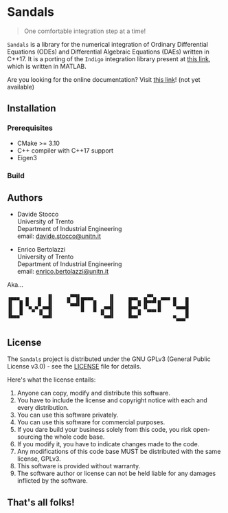 # Sandals

> One comfortable integration step at a time!

`Sandals` is a library for the numerical integration of Ordinary Differential Equations (ODEs) and Differential Algebraic Equations (DAEs) written in C++17. It is a porting of the `Indigo` integration library present at [this link](https://StoccoDavide.github.io/Indigo), which is written in MATLAB.

Are you looking for the online documentation? Visit [this link](https://StoccoDavide.github.io/Sandals)! (not yet available)

## Installation

### Prerequisites

- CMake >= 3.10
- C++ compiler with C++17 support
- Eigen3

### Build


## Authors

- Davide Stocco \
  University of Trento \
  Department of Industrial Engineering \
  email: davide.stocco@unitn.it

- Enrico Bertolazzi \
  University of Trento \
  Department of Industrial Engineering \
  email: enrico.bertolazzi@unitn.it

Aka...

```
▗▄▄▄  ▄   ▄  ▐▌    ▗▞▀▜▌▄▄▄▄     ▐▌    ▗▄▄▖ ▗▞▀▚▖ ▄▄▄ ▄   ▄
▐▌  █ █   █  ▐▌    ▝▚▄▟▌█   █    ▐▌    ▐▌ ▐▌▐▛▀▀▘█    █   █
▐▌  █  ▀▄▀▗▞▀▜▌         █   █ ▗▞▀▜▌    ▐▛▀▚▖▝▚▄▄▖█     ▀▀▀█
▐▙▄▄▀     ▝▚▄▟▌               ▝▚▄▟▌    ▐▙▄▞▘          ▄   █
                                                       ▀▀▀
```

## License

The `Sandals` project is distributed under the GNU GPLv3 (General Public License v3.0) - see the [LICENSE](LICENSE) file for details.

Here's what the license entails:

1. Anyone can copy, modify and distribute this software.
2. You have to include the license and copyright notice with each and every distribution.
3. You can use this software privately.
4. You can use this software for commercial purposes.
5. If you dare build your business solely from this code, you risk open-sourcing the whole code base.
6. If you modify it, you have to indicate changes made to the code.
7. Any modifications of this code base MUST be distributed with the same license, GPLv3.
8. This software is provided without warranty.
9. The software author or license can not be held liable for any damages inflicted by the software.

## That's all folks!
